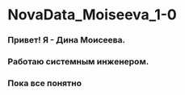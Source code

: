# NovaData_Moiseeva_1-0
### Привет! Я - Дина Моисеева.
### Работаю системным инженером.
### Пока все понятно
